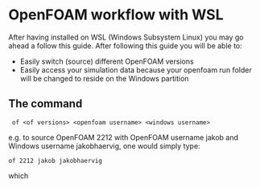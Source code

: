 # OpenFOAM workflow with WSL

After having installed on WSL (Windows Subsystem Linux) you may go ahead a follow this guide. After following this guide you will be able to:
- Easily switch (source) different OpenFOAM versions
- Easily access your simulation data because your openfoam run folder will be changed to reside on the Windows partition

## The command

`` of <of versions> <openfoam username> <windows username>``

e.g. to source OpenFOAM 2212 with OpenFOAM username jakob and Windows username jakobhaervig, one would simply type:

`` of 2212 jakob jakobhaervig ``

which 

